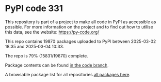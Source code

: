 # PyPI code 331

This repository is part of a project to make all code in PyPI as accessible as possible. For more information 
on the project and to find out how to utilise this data, see the website: https://py-code.org/

This repo contains 19870 packages uploaded to PyPI between 
2025-03-02 18:35 and 2025-03-04 10:33.

The repo is 79% (15831/19870) complete.

Package contents can be found [in the code branch](https://github.com/pypi-data/pypi-mirror-331/tree/code/packages).

A browsable package list for all repositories [all packages here](https://py-code.org/repositories/pypi-mirror-331).


